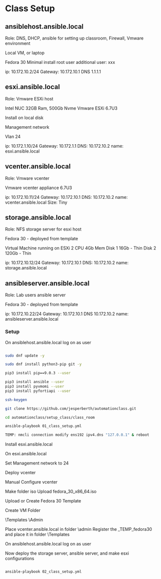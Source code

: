 # Class Setup

## ansiblehost.ansible.local

Role: DNS, DHCP, ansible for setting up classroom, Firewall, Vmware environment

Local VM, or laptop

Fedora 30
Minimal install
root user
additional user: xxx

ip: 10.172.10.2/24
Gateway: 10.172.10.1
DNS 1.1.1.1

## esxi.ansible.local

Role: Vmware ESXi host

Intel NUC
32GB Ram, 500Gb Nvme
Vmware ESXi 6.7U3

Install on local disk

Management network

Vlan 24

ip: 10.172.1.10/24
Gateway: 10.172.1.1
DNS: 10.172.10.2
name: esxi.ansible.local

## vcenter.ansible.local

Role: Vmware vcenter

Vmware vcenter appliance 6.7U3

ip: 10.172.10.11/24
Gateway: 10.172.10.1
DNS: 10.172.10.2
name: vcenter.ansible.local
Size: Tiny

## storage.ansible.local

Role: NFS storage server for esxi host

Fedora 30 - deployed from template

Virtual Machine running on ESXi
2 CPU
4Gb Mem
Disk 1 16Gb - Thin
Disk 2 120Gb - Thin

ip: 10.172.10.12/24
Gateway: 10.172.10.1
DNS: 10.172.10.2
name: storage.ansible.local

## ansibleserver.ansible.local

Role: Lab users ansible server

Fedora 30 - deployed from template

ip: 10.172.10.22/24
Gateway: 10.172.10.1
DNS 10.172.10.2
name: ansibleserver.ansible.local

### Setup

On ansiblehost.ansible.local log on as user

```bash

sudo dnf update -y

sudo dnf install python3-pip git -y

pip3 install pip==9.0.3 --user

pip3 install ansible --user
pip3 install pyvmomi --user
pip3 install pyfortiapi --user

ssh-keygen

git clone https://github.com/jesperberth/automationclass.git

cd automationclass/setup_class/class_room

ansible-playbook 01_class_setup.yml

TEMP: nmcli connection modify ens192 ipv4.dns "127.0.0.1" & reboot
```

Install esxi.ansible.local

On esxi.ansible.local

Set Management network to 24

Deploy vcenter

Manual Configure vcenter

Make folder iso
Upload fedora_30_x86_64.iso

Upload or Create Fedora 30 Template

Create VM Folder

\Templates
\Admin

Place vcenter.ansible.local in folder \admin
Register the _TEMP_fedora30 and place it in folder \Templates

On ansiblehost.ansible.local log on as user

Now deploy the storage server, ansible server, and make esxi configurations

```bash

ansible-playbook 02_class_setup.yml

```
